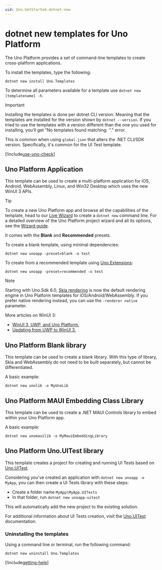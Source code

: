```yaml
---
uid: Uno.GetStarted.dotnet-new
---
```


# dotnet new templates for Uno Platform

The Uno Platform provides a set of command-line templates to create cross-platform applications.

To install the templates, type the following:

```dotnetcli
dotnet new install Uno.Templates
```

To determine all parameters available for a template use `dotnet new [templatename] -h`.

> [!IMPORTANT]
> Installing the templates is done per dotnet CLI version. Meaning that the templates are installed for the version shown by `dotnet --version`. If you tried to use the templates with a version different than the one you used for installing, you'll get "No templates found matching: '<template-name>'." error.
>
> This is common when using `global.json` that alters the .NET CLI/SDK version. Specifically, it's common for the UI Test template.

[!include[use-uno-check](includes/use-uno-check-inline.md)]

## Uno Platform Application

This template can be used to create a multi-platform application for iOS, Android, WebAssembly, Linux, and Win32 Desktop which uses the new WinUI 3 APIs.

> [!TIP]
> To create a new Uno Platform app and browse all the capabilities of the template, head to our <a target="_blank" href="https://aka.platform.uno/app-wizard">Live Wizard</a> to create a `dotnet new` command line. For a detailed overview of the Uno Platform project wizard and all its options, see the [Wizard guide](xref:Uno.GettingStarted.UsingWizard).

It comes with the **Blank** and **Recommended** presets.

To create a blank template, using minimal dependencies:

```dotnetcli
dotnet new unoapp -preset=blank -o test
```

To create from a recommended template using [Uno.Extensions](xref:Uno.Extensions.Overview):

```dotnetcli
dotnet new unoapp -preset=recommended -o test
```

> [!NOTE]
> Starting with Uno.Sdk 6.0, [Skia rendering](xref:Uno.Development.HowItWorks) is now the default rendering engine in Uno Platform templates for iOS/Android/WebAssembly. If you prefer native rendering instead, you can use the `-renderer native` parameter.

More articles on WinUI 3:

- [WinUI 3, UWP, and Uno Platform.](uwp-vs-winui3.md)
- [Updating from UWP to WinUI 3.](updating-to-winui3.md)

## Uno Platform Blank library

This template can be used to create a blank library. With this type of library, Skia and WebAssembly do not need to be built separately, but cannot be differentiated.

A basic example:

```dotnetcli
dotnet new unolib -o MyUnoLib
```

## Uno Platform MAUI Embedding Class Library

This template can be used to create a .NET MAUI Controls library to embed within your Uno Platform app.

A basic example:

```dotnetcli
dotnet new unomauilib -o MyMauiEmbeddingLibrary
```

## Uno Platform Uno.UITest library

This template creates a project for creating and running UI Tests based on [Uno.UITest](https://github.com/unoplatform/Uno.UITest).

Considering you've created an application with `dotnet new unoapp -o MyApp`, you can then create a UI Tests library with these steps:

- Create a folder name `MyApp\MyApp.UITests`
- In that folder, run `dotnet new unoapp-uitest`

This will automatically add the new project to the existing solution.

For additional information about UI Tests creation, visit the [Uno.UITest](https://github.com/unoplatform/Uno.UITest) documentation.

### Uninstalling the templates

Using a command line or terminal, run the following command:

```dotnetcli
dotnet new uninstall Uno.Templates
```

[!include[getting-help](includes/getting-help.md)]
